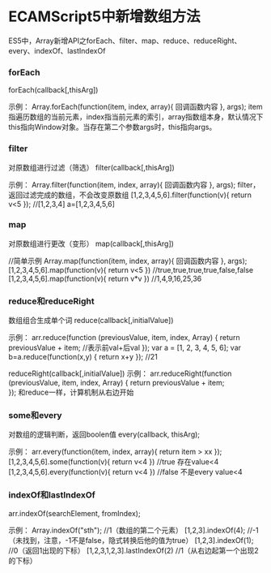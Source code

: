 # ECAMScript5中新增数组方法

ES5中，Array新增API之forEach、filter、map、reduce、reduceRight、every、indexOf、lastIndexOf

### forEach
forEach(callback[,thisArg])

示例：
Array.forEach(function(item, index, array){
    回调函数内容
}, args);
item指遍历数组的当前元素，index指当前元素的索引，array指数组本身，默认情况下this指向Window对象。当存在第二个参数args时，this指向args。

### filter
对原数组进行过滤（筛选）
filter(callback[,thisArg])

示例：
Array.filter(function(item, index, array){
    回调函数内容
}, args);
filter，返回过滤完成的数组，不会改变原数组
[1,2,3,4,5,6].filter(function(v){ return v<5 }); //[1,2,3,4]  a=[1,2,3,4,5,6]

### map
对原数组进行更改（变形）
map(callback[,thisArg])

//简单示例
Array.map(function(item, index, array){
    回调函数内容
}, args);
[1,2,3,4,5,6].map(function(v){ return v<5 }) //true,true,true,true,false,false
[1,2,3,4,5,6].map(function(v){ return v*v }) //1,4,9,16,25,36

### reduce和reduceRight
数组组合生成单个词
reduce(callback[,initialValue])

示例：
arr.reduce(function (previousValue, item, index, Array) {
   return previousValue + item;    //表示前val+后val
});
var a = [1, 2, 3, 4, 5, 6];
var b=a.reduce(function(x,y) { return x+y }); //21

reduceRight(callback[,initialValue])
示例：
arr.reduceRight(function (previousValue, item, index, Array) {
    return previousValue + item;    
});
和reduce一样，计算机制从右边开始

### some和every
对数组的逻辑判断，返回boolen值
every(callback, thisArg);

示例：
arr.every(function(item, index, array){ return item > xx });
[1,2,3,4,5,6].some(function(v){ return v<4 }) //true 存在value<4
[1,2,3,4,5,6].every(function(v){ return v<4 }) //false 不是every value<4

### indexOf和lastIndexOf
arr.indexOf(searchElement, fromIndex);

示例：
Array.indexOf("sth");           //1（数组的第二个元素）
[1,2,3].indexOf(4);             //-1（未找到，注意，-1不是false，隐式转换后他的值为true）
[1,2,3].indexOf(1);             //0（返回1出现的下标）
[1,2,3,1,2,3].lastIndexOf(2)    //1（从右边起第一个出现2的下标）
